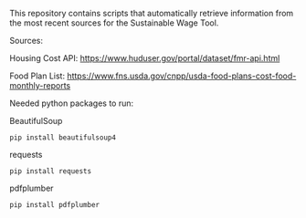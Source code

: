 This repository contains scripts that automatically retrieve information from the most recent sources for the Sustainable Wage Tool.

Sources:

Housing Cost API: https://www.huduser.gov/portal/dataset/fmr-api.html

Food Plan List: https://www.fns.usda.gov/cnpp/usda-food-plans-cost-food-monthly-reports


Needed python packages to run:

BeautifulSoup
```
pip install beautifulsoup4
```

requests

```
pip install requests
```
pdfplumber

```
pip install pdfplumber
```